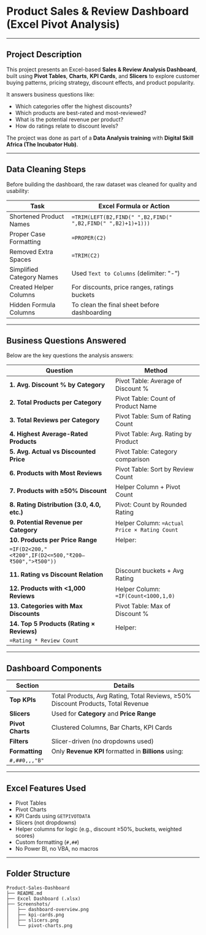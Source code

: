 # Product Sales & Review Dashboard (Excel Pivot Analysis)

---

## Project Description

This project presents an Excel-based **Sales & Review Analysis Dashboard**, built using **Pivot Tables**, **Charts**, **KPI Cards**, and **Slicers** to explore customer buying patterns, pricing strategy, discount effects, and product popularity.  

It answers business questions like:

- Which categories offer the highest discounts?  
- Which products are best-rated and most-reviewed?  
- What is the potential revenue per product?  
- How do ratings relate to discount levels?

The project was done as part of a **Data Analysis training** with **Digital Skill Africa (The Incubator Hub)**.

---

## Data Cleaning Steps

Before building the dashboard, the raw dataset was cleaned for quality and usability:

| Task | Excel Formula or Action |
|------|--------------------------|
| Shortened Product Names | `=TRIM(LEFT(B2,FIND(" ",B2,FIND(" ",B2,FIND(" ",B2)+1)+1)))` |
| Proper Case Formatting | `=PROPER(C2)` |
| Removed Extra Spaces | `=TRIM(C2)` |
| Simplified Category Names | Used `Text to Columns` (delimiter: "-") |
| Created Helper Columns | For discounts, price ranges, ratings buckets |
| Hidden Formula Columns | To clean the final sheet before dashboarding |

---

## Business Questions Answered

Below are the key questions the analysis answers:

| Question | Method |
|---------|--------|
| **1. Avg. Discount % by Category** | Pivot Table: Average of Discount % |
| **2. Total Products per Category** | Pivot Table: Count of Product Name |
| **3. Total Reviews per Category** | Pivot Table: Sum of Rating Count |
| **4. Highest Average-Rated Products** | Pivot Table: Avg. Rating by Product |
| **5. Avg. Actual vs Discounted Price** | Pivot Table: Category comparison |
| **6. Products with Most Reviews** | Pivot Table: Sort by Review Count |
| **7. Products with ≥50% Discount** | Helper Column + Pivot Count |
| **8. Rating Distribution (3.0, 4.0, etc.)** | Pivot: Count by Rounded Rating |
| **9. Potential Revenue per Category** | Helper Column: `=Actual Price × Rating Count` |
| **10. Products per Price Range** | Helper:  
`=IF(D2<200,"<₹200",IF(D2<=500,"₹200–₹500",">₹500"))` |
| **11. Rating vs Discount Relation** | Discount buckets + Avg Rating |
| **12. Products with <1,000 Reviews** | Helper Column: `=IF(Count<1000,1,0)` |
| **13. Categories with Max Discounts** | Pivot Table: Max of Discount % |
| **14. Top 5 Products (Rating × Reviews)** | Helper:  
`=Rating * Review Count` |

---

## Dashboard Components

| Section | Details |
|--------|---------|
| **Top KPIs** | Total Products, Avg Rating, Total Reviews, ≥50% Discount Products, Total Revenue |
| **Slicers** | Used for **Category** and **Price Range** |
| **Pivot Charts** | Clustered Columns, Bar Charts, KPI Cards |
| **Filters** | Slicer-driven (no dropdowns used) |
| **Formatting** | Only **Revenue KPI** formatted in **Billions** using:  
`#,##0,,,"B"` |

---

## Excel Features Used

- Pivot Tables  
- Pivot Charts  
- KPI Cards using `GETPIVOTDATA`  
- Slicers (not dropdowns)  
- Helper columns for logic (e.g., discount ≥50%, buckets, weighted scores)  
- Custom formatting (`#,##`)  
- No Power BI, no VBA, no macros

---

## Folder Structure

```plaintext
Product-Sales-Dashboard
├── README.md
├── Excel Dashboard (.xlsx)
├── Screenshots/
│   ├── dashboard-overview.png
│   ├── kpi-cards.png
│   ├── slicers.png
│   └── pivot-charts.png
